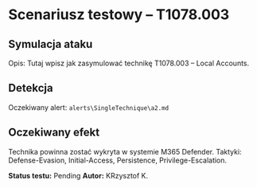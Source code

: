 # Scenariusz testowy – T1078.003

## Symulacja ataku

Opis: Tutaj wpisz jak zasymulować technikę T1078.003 – Local Accounts.

## Detekcja

Oczekiwany alert: `alerts\SingleTechnique\a2.md`

## Oczekiwany efekt

Technika powinna zostać wykryta w systemie M365 Defender. Taktyki: Defense-Evasion, Initial-Access, Persistence, Privilege-Escalation.

**Status testu:** Pending
**Autor:** KRzysztof K.
